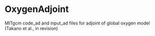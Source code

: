 # OxygenAdjoint

MITgcm code_ad and input_ad files for adjoint of global oxygen model (Takano et al., in revision)
